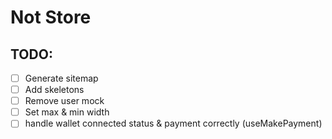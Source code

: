 # Not Store

## TODO:
- [ ] Generate sitemap
- [ ] Add skeletons
- [ ] Remove user mock
- [ ] Set max & min width
- [ ] handle wallet connected status & payment correctly (useMakePayment)
